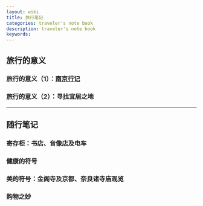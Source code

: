 ```yaml
---
layout: wiki
title: 旅行笔记
categories: traveler's note book
description: traveler's note book
keywords: 
---
```


## 旅行的意义

### 旅行的意义（1）：[南京行记](https://kinkakufurusato.com/2018/04/03/lvxingdeyiyi/)

### 旅行的意义（2）：寻找宜居之地

----


## 随行笔记

### 寄存柜：书店、音像店及电车

### 健康的符号

### 美的符号：金阁寺及京都、奈良诸寺庙观览

### 购物之妙
